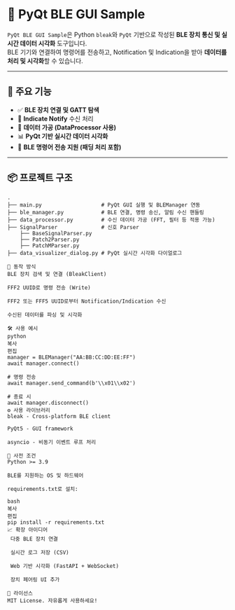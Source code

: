 # 🔗 PyQt BLE GUI Sample

`PyQt BLE GUI Sample`은 Python `bleak`와 `PyQt` 기반으로 작성된 **BLE 장치 통신 및 실시간 데이터 시각화** 도구입니다.  
BLE 기기와 연결하여 명령어를 전송하고, Notification 및 Indication을 받아 **데이터를 처리 및 시각화**할 수 있습니다.

---

## 🚀 주요 기능

- ✅ **BLE 장치 연결 및 GATT 탐색**
- 📩 **Indicate Notify** 수신 처리
- 🧠 **데이터 가공 (DataProcessor 사용)**
- 📊 **PyQt 기반 실시간 데이터 시각화**
- 🧪 **BLE 명령어 전송 지원 (패딩 처리 포함)**

---

## 📦 프로젝트 구조

```text
.
├── main.py                   # PyQt GUI 실행 및 BLEManager 연동
├── ble_manager.py            # BLE 연결, 명령 송신, 알림 수신 핸들링
├── data_processor.py         # 수신 데이터 가공 (FFT, 필터 등 적용 가능)
├── SignalParser              # 신호 Parser 
    ├── BaseSignalParser.py
    ├── Patch2Parser.py
    ├── PatchMParser.py
├── data_visualizer_dialog.py # PyQt 실시간 시각화 다이얼로그

📡 동작 방식
BLE 장치 검색 및 연결 (BleakClient)

FFF2 UUID로 명령 전송 (Write)

FFF2 또는 FFF5 UUID로부터 Notification/Indication 수신

수신된 데이터를 파싱 및 시각화

🛠️ 사용 예시
python
복사
편집
manager = BLEManager("AA:BB:CC:DD:EE:FF")
await manager.connect()

# 명령 전송
await manager.send_command(b'\\x01\\x02')

# 종료 시
await manager.disconnect()
⚙️ 사용 라이브러리
bleak - Cross-platform BLE client

PyQt5 - GUI framework

asyncio - 비동기 이벤트 루프 처리

🧩 사전 조건
Python >= 3.9

BLE를 지원하는 OS 및 하드웨어

requirements.txt로 설치:

bash
복사
편집
pip install -r requirements.txt
📈 확장 아이디어
 다중 BLE 장치 연결

 실시간 로그 저장 (CSV)

 Web 기반 시각화 (FastAPI + WebSocket)

 장치 페어링 UI 추가

📝 라이선스
MIT License. 자유롭게 사용하세요!
